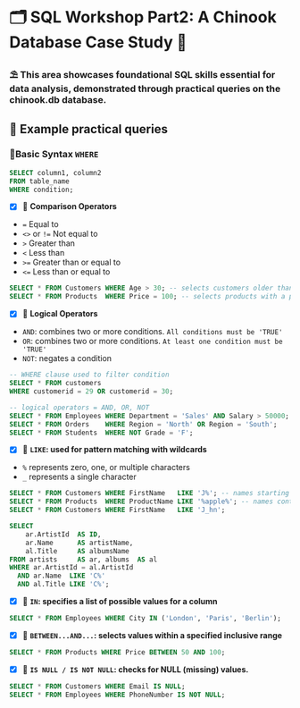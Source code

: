 # 🗂 SQL Workshop Part2: A Chinook Database Case Study 🌻
### ⛱ This area showcases foundational SQL skills essential for data analysis, demonstrated through practical queries on the chinook.db database. 
## 📝 Example practical queries
### 🌻Basic Syntax ```WHERE```
```sql
SELECT column1, column2
FROM table_name
WHERE condition;
```
- [x] 🌷 **Comparison Operators**
- ```=```  Equal to
- ```<>``` or ```!=``` Not equal to
- ```>``` Greater than
- ```<``` Less than
- ```>=``` Greater than or equal to
- ```<=``` Less than or equal to

```sql
SELECT * FROM Customers WHERE Age > 30; -- selects customers older than 30
SELECT * FROM Products  WHERE Price = 100; -- selects products with a price of 100
```
- [x] 🌷 **Logical Operators**
- ```AND```: combines two or more conditions. ```All conditions must be 'TRUE'```
- ```OR```: combines two or more conditions. ```At least one condition must be 'TRUE'```
- ```NOT```: negates a condition

```sql
-- WHERE clause used to filter condition
SELECT * FROM customers
WHERE customerid = 29 OR customerid = 30;
```
```sql
-- logical operators = AND, OR, NOT
SELECT * FROM Employees WHERE Department = 'Sales' AND Salary > 50000;
SELECT * FROM Orders    WHERE Region = 'North' OR Region = 'South';
SELECT * FROM Students  WHERE NOT Grade = 'F';
```
- [x] 🌷 **```LIKE```: used for pattern matching with wildcards**
- ```%``` represents zero, one, or multiple characters
- ```_``` represents a single character

```sql
SELECT * FROM Customers WHERE FirstName   LIKE 'J%'; -- names starting with 'J'
SELECT * FROM Products  WHERE ProductName LIKE '%apple%'; -- names containing 'apple'
SELECT * FROM Customers WHERE FirstName   LIKE 'J_hn'; 
```
```sql
SELECT 
    ar.ArtistId  AS ID,
    ar.Name      AS artistName,
    al.Title     AS albumsName
FROM artists     AS ar, albums  AS al
WHERE ar.ArtistId = al.ArtistId 
  AND ar.Name  LIKE 'C%'
  AND al.Title LIKE 'C%';
```
- [x] 🌷 **```IN```: specifies a list of possible values for a column**

```sql
SELECT * FROM Employees WHERE City IN ('London', 'Paris', 'Berlin');
```
- [x] 🌷 **```BETWEEN...AND...```: selects values within a specified inclusive range**

```sql
SELECT * FROM Products WHERE Price BETWEEN 50 AND 100;
```
- [x] 🌷 **```IS NULL / IS NOT NULL```: checks for NULL (missing) values.**

```sql
SELECT * FROM Customers WHERE Email IS NULL;
SELECT * FROM Employees WHERE PhoneNumber IS NOT NULL;
```













